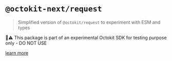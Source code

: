 # `@octokit-next/request`

> Simplified version of `@octokit/request` to experiment with ESM and types

🚫⚠️ This package is part of an experimental Octokit SDK for testing purpose only - DO NOT USE

[learn more](https://github.com/octokit/octokit-next.js)
